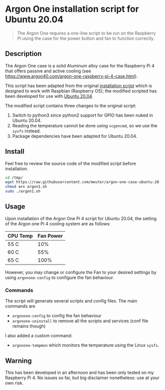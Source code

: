 # Argon One installation script for Ubuntu 20.04

> The Argon One requires a one-line script to be run on the Raspberry Pi using the case for the power button and fan to function correctly. 

## Description

The Argon One case is a solid Aluminum alloy case for the Raspberry Pi 4 that offers passive and active cooling (see https://www.argon40.com/argon-one-raspberry-pi-4-case.html). 

This script has been adapted from the original [installation script](https://download.argon40.com/argon1.sh) which is
designed to work with Raspbian (Raspberry OS); the modified scripted has been developed for use with [Ubuntu 20.04](http://wiki.ubuntu.com/FocalFossa/ReleaseNote).

The modified script contains three changes to the original script:

1. Switch to python3 since python2 support for GPIO has been nuked in Ubuntu 20.04.
2. Reading the temperature cannot be done using `vcgencmd`, so we use the `sysfs` instead.
3. Package dependencies have been adapted for Ubuntu 20.04.

## Install

Feel free to review the source code of the modified script before installation.

```bash
cd /tmp/
wget https://raw.githubusercontent.com/meuter/argon-one-case-ubuntu-20.04/master/argon1.sh
chmod a+x argon1.sh
sudo ./argon1.sh
```

## Usage

Upon installation of the Argon One Pi 4 script for Ubuntu 20.04, the setting of the Argon one Pi 4 cooling system are as follows:

| CPU Temp | Fan Power |
| -------- | --------- |
| 55 C     | 10%       |
| 60 C     | 55%       |
| 65 C     | 100%      |

However, you may change or configure the Fan to your desired settings by using `argonone-config` to configure the fan behaviour.

### Commands

The script will generate several scripts and config files. The main commands are

- `argonone-config` to config the fan behaviour
- `argonone-uninstall` to remove all the scripts and services (conf file remains though)

I also added a custom command:

- `argonone-tempmon` which monitors the temperature using the Linux `sysfs`.

## Warning

This has been developed in an afternoon and has been only tested on my Raspberry Pi 4. No issues so far, but big disclaimer nonetheless: use at your own risk.
